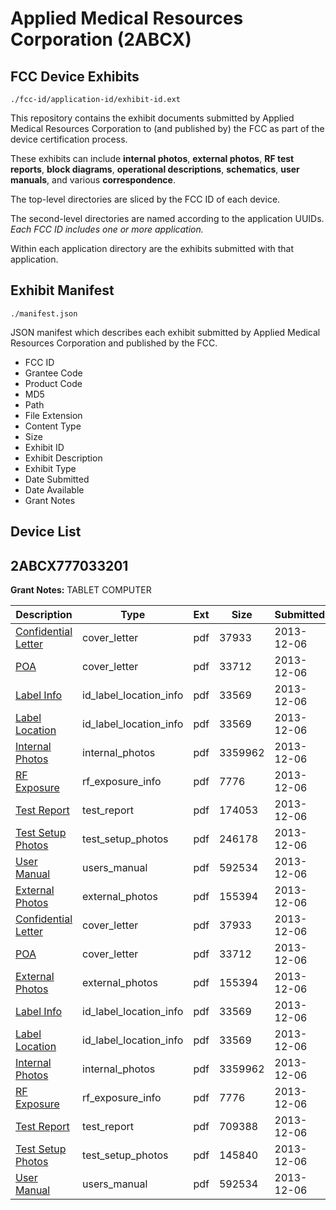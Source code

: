 # Applied Medical Resources Corporation (2ABCX)
## FCC Device Exhibits

```
./fcc-id/application-id/exhibit-id.ext
```

This repository contains the exhibit documents submitted by Applied Medical Resources Corporation to (and published by) the FCC as part of the device certification process.

These exhibits can include **internal photos**, **external photos**, **RF test reports**, **block diagrams**, **operational descriptions**, **schematics**, **user manuals**, and various **correspondence**.

The top-level directories are sliced by the FCC ID of each device.

The second-level directories are named according to the application UUIDs. *Each FCC ID includes one or more application.*

Within each application directory are the exhibits submitted with that application. 

## Exhibit Manifest

```
./manifest.json
```

JSON manifest which describes each exhibit submitted by Applied Medical Resources Corporation and published by the FCC.

- FCC ID
- Grantee Code
- Product Code
- MD5
- Path
- File Extension
- Content Type
- Size
- Exhibit ID
- Exhibit Description
- Exhibit Type
- Date Submitted
- Date Available
- Grant Notes

## Device List
## 2ABCX777033201
**Grant Notes:** TABLET COMPUTER

| Description | Type | Ext | Size | Submitted | Available |
| ----------- | ---- | --- | ---- | --------- | --------- |
| [Confidential Letter](2ABCX777033201/c73534768eacd5d2e3f5ac0e4729dc2e/2135843.pdf) | cover_letter | pdf | 37933 | 2013-12-06 | 2013-12-06 |
| [POA](2ABCX777033201/c73534768eacd5d2e3f5ac0e4729dc2e/2135844.pdf) | cover_letter | pdf | 33712 | 2013-12-06 | 2013-12-06 |
| [Label Info](2ABCX777033201/c73534768eacd5d2e3f5ac0e4729dc2e/2135841.pdf) | id_label_location_info | pdf | 33569 | 2013-12-06 | 2013-12-06 |
| [Label Location](2ABCX777033201/c73534768eacd5d2e3f5ac0e4729dc2e/2135841.pdf) | id_label_location_info | pdf | 33569 | 2013-12-06 | 2013-12-06 |
| [Internal Photos](2ABCX777033201/c73534768eacd5d2e3f5ac0e4729dc2e/2135840.pdf) | internal_photos | pdf | 3359962 | 2013-12-06 | 2013-12-06 |
| [RF Exposure](2ABCX777033201/c73534768eacd5d2e3f5ac0e4729dc2e/2135845.pdf) | rf_exposure_info | pdf | 7776 | 2013-12-06 | 2013-12-06 |
| [Test Report](2ABCX777033201/c73534768eacd5d2e3f5ac0e4729dc2e/2135873.pdf) | test_report | pdf | 174053 | 2013-12-06 | 2013-12-06 |
| [Test Setup Photos](2ABCX777033201/c73534768eacd5d2e3f5ac0e4729dc2e/2135874.pdf) | test_setup_photos | pdf | 246178 | 2013-12-06 | 2013-12-06 |
| [User Manual](2ABCX777033201/c73534768eacd5d2e3f5ac0e4729dc2e/2135848.pdf) | users_manual | pdf | 592534 | 2013-12-06 | 2013-12-06 |
| [External Photos](2ABCX777033201/c73534768eacd5d2e3f5ac0e4729dc2e/2135839.pdf) | external_photos | pdf | 155394 | 2013-12-06 | 2013-12-06 |
| [Confidential Letter](2ABCX777033201/537f7452affaabcc523c5b77e69bf7db/2135843.pdf) | cover_letter | pdf | 37933 | 2013-12-06 | 2013-12-06 |
| [POA](2ABCX777033201/537f7452affaabcc523c5b77e69bf7db/2135844.pdf) | cover_letter | pdf | 33712 | 2013-12-06 | 2013-12-06 |
| [External Photos](2ABCX777033201/537f7452affaabcc523c5b77e69bf7db/2135839.pdf) | external_photos | pdf | 155394 | 2013-12-06 | 2013-12-06 |
| [Label Info](2ABCX777033201/537f7452affaabcc523c5b77e69bf7db/2135841.pdf) | id_label_location_info | pdf | 33569 | 2013-12-06 | 2013-12-06 |
| [Label Location](2ABCX777033201/537f7452affaabcc523c5b77e69bf7db/2135841.pdf) | id_label_location_info | pdf | 33569 | 2013-12-06 | 2013-12-06 |
| [Internal Photos](2ABCX777033201/537f7452affaabcc523c5b77e69bf7db/2135840.pdf) | internal_photos | pdf | 3359962 | 2013-12-06 | 2013-12-06 |
| [RF Exposure](2ABCX777033201/537f7452affaabcc523c5b77e69bf7db/2135845.pdf) | rf_exposure_info | pdf | 7776 | 2013-12-06 | 2013-12-06 |
| [Test Report](2ABCX777033201/537f7452affaabcc523c5b77e69bf7db/2135846.pdf) | test_report | pdf | 709388 | 2013-12-06 | 2013-12-06 |
| [Test Setup Photos](2ABCX777033201/537f7452affaabcc523c5b77e69bf7db/2135847.pdf) | test_setup_photos | pdf | 145840 | 2013-12-06 | 2013-12-06 |
| [User Manual](2ABCX777033201/537f7452affaabcc523c5b77e69bf7db/2135848.pdf) | users_manual | pdf | 592534 | 2013-12-06 | 2013-12-06 |
